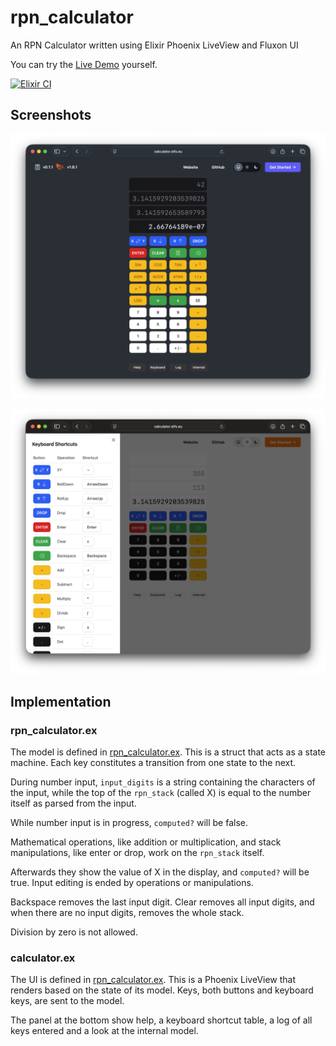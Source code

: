 # rpn_calculator

An RPN Calculator written using Elixir Phoenix LiveView and Fluxon UI

You can try the [Live Demo](https://calculator.stfx.eu) yourself.

[![Elixir CI](https://github.com/svenvc/rpn_calculator/actions/workflows/elixir.yml/badge.svg)](https://github.com/svenvc/rpn_calculator/actions/workflows/elixir.yml)

## Screenshots

![screenshot of rpn_calculator in scientific mode](screenshot-1.png)

![screenshot of rpn_calculator in basic mode with keyboard shortcuts panel open](screenshot-2.png)

## Implementation

### rpn_calculator.ex

The model is defined in [rpn_calculator.ex](lib/rpn_calculator/rpn_calculator.ex).
This is a struct that acts as a state machine.
Each key constitutes a transition from one state to the next.

During number input, `input_digits` is a string containing the characters of the input,
while the top of the `rpn_stack` (called X) is equal to the number itself as parsed from the input.

While number input is in progress, `computed?` will be false.

Mathematical operations, like addition or multiplication,
and stack manipulations, like enter or drop, work on the `rpn_stack` itself.

Afterwards they show the value of X in the display,
and `computed?` will be true.
Input editing is ended by operations or manipulations.

Backspace removes the last input digit.
Clear removes all input digits,
and when there are no input digits, removes the whole stack.

Division by zero is not allowed.

### calculator.ex

The UI is defined in [rpn_calculator.ex](lib/rpn_calculator_web/live/calculator_live/calculator.ex).
This is a Phoenix LiveView that renders based on the state of its model.
Keys, both buttons and keyboard keys, are sent to the model.

The panel at the bottom show help, a keyboard shortcut table,
a log of all keys entered and a look at the internal model.
